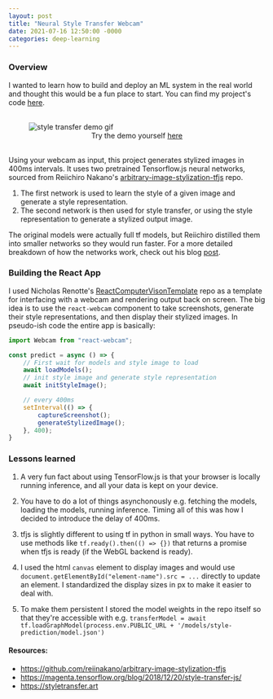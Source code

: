 ```yaml
---
layout: post
title: "Neural Style Transfer Webcam"
date: 2021-07-16 12:50:00 -0000
categories: deep-learning
---
```


### Overview

I wanted to learn how to build and deploy an ML system in the real world and thought this would be a fun place to start. You can find my project's code [here](https://github.com/akshaytrikha/style-transfer).

<figure>
    <br>
    <img src="{{site.url}}/assets/style-transfer/style-transfer.gif" alt="style transfer demo gif"/>
    <figcaption style="text-align: center">
        Try the demo yourself <a href="https://akshaytrikha.github.io/style-transfer/" target="_blank" rel="noopener noreferrer">here</a>
    </figcaption>
    <br>
</figure>

Using your webcam as input, this project generates stylized images in 400ms intervals. It uses two pretrained Tensorflow.js neural networks, sourced from Reiichiro Nakano's [arbitrary-image-stylization-tfjs](https://github.com/reiinakano/arbitrary-image-stylization-tfjs) repo.

1. The first network is used to learn the style of a given image and generate a style representation.
2. The second network is then used for style transfer, or using the style representation to generate a stylized output image.

The original models were actually full tf models, but Reiichiro distilled them into smaller networks so they would run faster. For a more detailed breakdown of how the networks work, check out his blog [post](https://magenta.tensorflow.org/blog/2018/12/20/style-transfer-js/).

### Building the React App

I used Nicholas Renotte's [ReactComputerVisonTemplate](https://github.com/nicknochnack/ReactComputerVisionTemplate) repo as a template for interfacing with a webcam and rendering output back on screen. The big idea is to use the `react-webcam` component to take screenshots, generate their style representations, and then display their stylized images. In pseudo-ish code the entire app is basically:

```JavaScript
import Webcam from "react-webcam";

const predict = async () => {
    // First wait for models and style image to load
    await loadModels();
    // init style image and generate style representation
    await initStyleImage();

    // every 400ms
    setInterval(() => {
        captureScreenshot();
        generateStylizedImage();
    }, 400);
}
```

### Lessons learned

1. A very fun fact about using TensorFlow.js is that your browser is locally running inference, and all your data is kept on your device.

2. You have to do a lot of things asynchonously e.g. fetching the models, loading the models, running inference. Timing all of this was how I decided to introduce the delay of 400ms.

3. tfjs is slightly different to using tf in python in small ways. You have to use methods like `tf.ready().then(() => {})` that returns a promise when tfjs is ready (if the WebGL backend is ready).

4. I used the html `canvas` element to display images and would use `document.getElementById("element-name").src = ...` directly to update an element. I standardized the display sizes in px to make it easier to deal with.

5. To make them persistent I stored the model weights in the repo itself so that they're accessible with e.g. `transferModel = await tf.loadGraphModel(process.env.PUBLIC_URL + '/models/style-prediction/model.json')`

#### Resources:

- <https://github.com/reiinakano/arbitrary-image-stylization-tfjs>
- <https://magenta.tensorflow.org/blog/2018/12/20/style-transfer-js/>
- <https://styletransfer.art>
